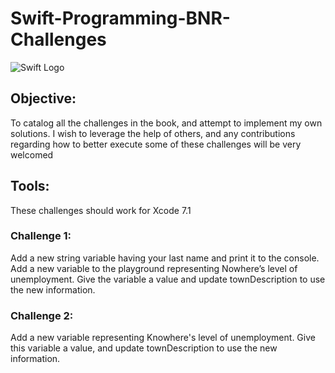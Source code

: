# Swift-Programming-BNR-Challenges

![Swift Logo](https://cloud.githubusercontent.com/assets/11398615/11906613/d49260c0-a608-11e5-8f6e-146dc46899b1.jpg)

## **Objective**: 
To catalog all the challenges in the book, and 
attempt to implement my own solutions. I wish to leverage the help of others, and any contributions regarding how to better execute some of these challenges will be very welcomed

## Tools:
These challenges should work for Xcode 7.1

### Challenge 1:
Add a new string variable having your last name and print it to the console. Add a new variable to the playground representing Nowhere’s level of unemployment. Give the variable a value and update townDescription to use the new information.

### Challenge 2: 
Add a new variable representing Knowhere's level of unemployment. Give this variable a value, and update townDescription to use the new information.
